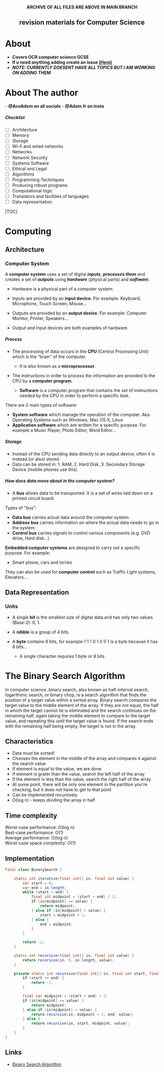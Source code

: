  <p align="center">
   <strong>ARCHIVE OF ALL FILES ARE ABOVE IN MAIN BRANCH</strong>
    


<h2> <div align="center"><b> revision materials for Computer Science </b></div> </h2>

<h1>About</h1>

- <strong>Covers OCR computer science GCSE</strong>
- <strong>If u need anything adding create an issue [(Here)](https://github.com/AceAdxm/CS-STUFF/issues) </strong>
- <strong>*NOTE: CURRENTLY DOESENT HAVE ALL TOPICS BUT I AM WORKING ON ADDING THEM*</strong>

<h1>About The author</h1>
- <Strong> @AceAdxm on all socials</Strong>
- <strong>@Adxm.fr on insta</strong>

##### Checklist

- [ ] Architecture
- [ ] Memory
- [ ] Storage
- [ ] Wi-fi and wired networks
- [ ] Networks
- [ ] Network Security
- [ ] Systems Software
- [ ] Ethical and Legal
- [ ] Algorithms
- [ ] Programming Techniques
- [ ] Producing robust programs
- [ ] Computational logic
- [ ] Translators and facilities of languages
- [ ] Data representation

[TOC]

# Computing

## Architecture

### Computer System

A **computer system** uses a set of digital ***inputs***, ***processes them*** and creates a set of ***outputs*** using ***hardware*** (physical parts) and ***software***.

- Hardware is a physical part of a computer system.


- Inputs are provided by an **input device.** For example: Keyboard, Microphone, Touch Screen, Mouse...
- Outputs are provided by an **output device**. For example: Computer Monitor, Printer, Speakers...
- Output and Input devices are both examples of hardware.

##### Process

- The processing of data occurs in the **CPU** (Central Processing Unit) which is the "brain" of the computer.
  - It is also known as a **microprocessor**.


- The instructions in order to process the information are provided to the CPU by a **computer program**.
  - **Software** is a computer program that contains the set of instructions needed by the CPU in order to perform a specific task.

There are 2 main types of software:

- **System software** which manage the operation of the computer. Aka Operating Systems such as Windows, Mac OS X, Linux
- **Application software** which are written for a specific purpose. For example a Music Player, Photo Editor, Word Editor...

##### Storage
- Instead of the CPU sending data directly to an output device, often it is instead (or also) stored.
 - Data can be stored in: 1. RAM, 2. Hard Disk, 3. Secondary Storage Device (mobile phones use this).

##### How does data move about in the computer system?
- A **bus** allows data to be transported. It is a set of wires laid down on a printed circuit board.

Types of "bus":

- **Data bus** carries actual data around the computer system.
- **Address bus** carries information on where the actual data needs to go in the system.
- **Control bus** carries signals to control various components (e.g. DVD drive, Hard disk...)

**Embedded computer systems** are designed to carry out a specific purpose. For example:

- Smart phone, cars and lorries

They can also be used for **computer control** such as Traffic Light systems, Elevators...
                                                                           

## Data Representation

### Units
- A single **bit** is the smallest size of digital data and has only two values (Base-2): 0, 1.

- A **nibble** is a group of 4 bits.

- A **byte** contains 8 bits, for example 1 1 1 0 1 0 0 1 is a byte because it has 8 bits...
  - A single character requires 1 byte or 8 bits

# The Binary Search Algorithm

In computer science, binary search, also known as half-interval search, logarithmic search, or binary chop, is 
a search algorithm that finds the position of a target value within a sorted array. Binary search compares the 
target value to the middle element of the array. If they are not equal, the half in which the target cannot lie is 
eliminated and the search continues on the remaining half, again taking the middle element to compare to the target value, 
and repeating this until the target value is found. If the search ends with the remaining half being empty, 
the target is not in the array.

## Characteristics

- Data must be sorted!
- Chooses the element in the middle of the array and compares it against the search value
- If element is equal to the value, we are done
- If element is grater than the value, search the left half of the array
- If the element is less than the value, search the right half of the array
- At some point, there will be only one element in the partition you're checking, but it does not have to get to that point
- Can be implemented recursively
- O(log n) - keeps dividing the array in half

## Time complexity

Worst-case performance: O(log n)<br>
Best-case performance: O(1)<br>
Average performance: O(log n)<br>
Worst-case space complexity: O(1)

## Implementation

```java
final class BinarySearch {

    static int iterative(final int[] in, final int value) {
        var start = 0;
        var end = in.length;
        while (start < end) {
            final int midpoint = (start + end) / 2;
            if (in[midpoint] == value) {
                return midpoint;
            } else if (in[midpoint] < value) {
                start = midpoint + 1;
            } else {
                end = midpoint;
            }
        }

        return -1;
    }

    static int recursive(final int[] in, final int value) {
        return recursive(in, 0, in.length, value);
    }

    private static int recursive(final int[] in, final int start, final int end, final int value) {
        if (start >= end) {
            return -1;
        }

        final var midpoint = (start + end) / 2;
        if (in[midpoint] == value) {
            return midpoint;
        } else if (in[midpoint] < value) {
            return recursive(in, midpoint + 1, end, value);
        } else {
            return recursive(in, start, midpoint, value);
        }
    }
}
```

## Links

* [Binary Search Algorithm](https://en.wikipedia.org/wiki/Binary_search_algorithm)
  

  
 

